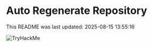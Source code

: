 # Auto Regenerate Repository

This README was last updated: 2025-08-15 13:55:16

 ![TryHackMe](https://tryhackme.com/badge/533634)